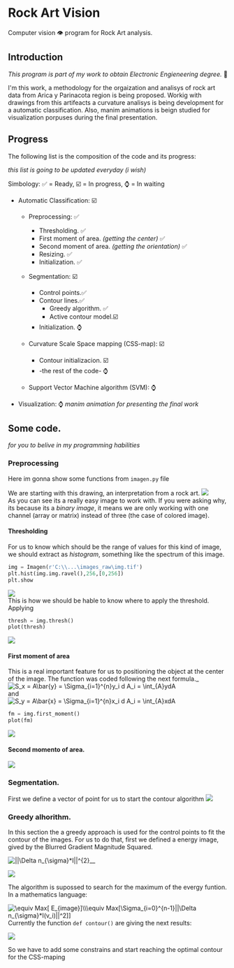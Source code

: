 # Rock Art Vision

Computer vision 👁️ program for Rock Art analysis. 

## Introduction

_This program is part of my work to obtain Electronic Engieneering degree._ 🤕

I'm this work, a methodology for the orgaization and analisys of rock art data from Arica y Parinacota region is being proposed. 
Workig with drawings from this artifeacts a curvature analisys is being development for a automatic classification.
Also, manim animations is beign studied for visualization porpuses during the final presentation.

## Progress
The following list is the composition of the code and its progress: 

_this list is going to be updated everyday (i wish)_

Simbology: ✅ = Ready, ☑️ = In progress, ⌚ = In waiting

* Automatic Classification: ☑️
  * Preprocessing: ✅
    * Thresholding. ✅
    * First moment of area. _(getting the center)_ ✅
    * Second moment of area. _(getting the orientation)_ ✅
    * Resizing. ✅
    * Initialization. ✅

  * Segmentation: ☑️
    * Control points.✅
    * Contour lines.✅
      * Greedy algorithm. ✅
      * Active contour model.☑️
    * Initialization. ⌚

  * Curvature Scale Space mapping (CSS-map): ☑️
    * Contour initializacion. ☑️
    * -the rest of the code- ⌚

  * Support Vector Machine algorithm (SVM): ⌚
  
* Visualization: ⌚
_manim animation for presenting the final work_
## Some code.
_for you to belive in my programming habilities_
### Preprocessing

Here im gonna show some functions from `imagen.py` file

We are starting with this drawing, an interpretation from a rock art.
![](images/images_readme/image_raw.png)<br />
As you can see its a really easy image to work with. If you were asking why, its because its a *binary image*, it means we are only working with one channel (array or matrix) instead of three (the case of colored image).
#### Thresholding
For us to know which should be the range of values for this kind of image, we should extract as *histogram*, something like the spectrum of this image.
```python
img = Imagen(r'C:\\...\images_raw\img.tif')
plt.hist(img.img.ravel(),256,[0,256])
plt.show
```
![](images/images_readme/hist.png)<br />
This is how we should be hable to know where to apply the threshold.
Applying 
```python
thresh = img.thresh()
plot(thresh)
```
![](images/images_readme/image_preprocessed.png)<br />

#### First moment of area 
This is a real important feature for us to positioning the object at the center of the image.
The function was coded following the next formula._<br />
<img src="https://latex.codecogs.com/svg.image?S_x&space;=&space;A\bar{y}&space;=&space;\Sigma_{i=1}^{n}y_i&space;d&space;A_i&space;=&space;\int_{A}ydA" title="S_x = A\bar{y} = \Sigma_{i=1}^{n}y_i d A_i = \int_{A}ydA" /><br />
and <br />
<img src="https://latex.codecogs.com/svg.image?S_y&space;=&space;A\bar{x}&space;=&space;\Sigma_{i=1}^{n}x_i&space;d&space;A_i&space;=&space;\int_{A}xdA" title="S_y = A\bar{x} = \Sigma_{i=1}^{n}x_i d A_i = \int_{A}xdA" /><br />

```python
fm = img.first_moment()
plot(fm)
```
![](images/images_readme/first_moment.png)<br />

#### Second momento of area.
![](images/images_readme/second_moment.png)<br />

### Segmentation.
First we define a vector of point for us to start the contour algorithm
![](images/images_readme/segmentation_init.png)<br />

### Greedy alhorithm.

In this section the a greedy approach is used for the control points to fit the contour of the images. For us to do that, first we defined a energy image, gived by the Blurred Gradient Magnitude Squared.<br />

<img src="https://latex.codecogs.com/svg.image?||\Delta&space;n_{\sigma}*I||^{2}" title="||\Delta n_{\sigma}*I||^{2}" />__

![](images/images_readme/blurgrad.png)<br />

The algorithm is supossed to search for the maximum of the evergy funtion. In a mathematics language:<br />

<img src="https://latex.codecogs.com/svg.image?\equiv&space;Max[&space;E_{image}]\\\equiv&space;Max[\Sigma_{i=0}^{n-1}||\Delta&space;n_{\sigma}*I(v_i)||^2]]" title="\equiv Max[ E_{image}]\\\equiv Max[\Sigma_{i=0}^{n-1}||\Delta n_{\sigma}*I(v_i)||^2]]" /><br />
Currently the function `def contour()` are giving the next results:<br />

![](images/images_readme/contour.png)<br />

So we have to add some constrains and start reaching the optimal contour for the CSS-maping
